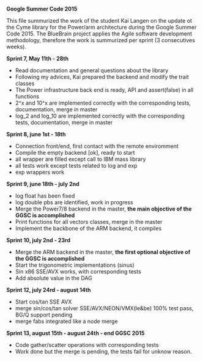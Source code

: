 **Google Summer Code 2015**

This file summurized the work of the student Kai Langen on the update ot the Cyme library for the Power/arm architecture 
during the Google Summer Code 2015. The BlueBrain project applies the Agile software development methodology, therefore
the work is summurized per sprint (3 consecutives weeks).

**Sprint 7, May 11th - 28th**
  - Read documentation and general questions about the library
  - Following my advices, Kai prepared the backend and modify the trait classes
  - The Power infrastructure back end is ready, API and assert(false) in all functions
  - 2^x and 10^x are implemented correctly with the corresponding tests, documentation, merge in master
  - log_2 and log_10 are implemented correctly with the corresponding tests, documentation, merge in master

**Sprint 8, june 1st - 18th**
  - Connection front/end, first contact with the remote enviromment 
  - Compile the empty backend [ok], ready to start
  - all wrapper are filled except call to IBM mass library
  - all tests work except tests related to log and exp
  - exp wrappers work

**Sprint 9, june 18th - july 2nd**
  - log float has been fixed
  - log double pbs are identified, work in progress
  - Merge the Power7/8 backend in the master, **the main objective of the GGSC is accomplished**
  - Print functions for all vectors classes, merge in the master
  - Implement the backbone of the ARM backend, it compiles

**Sprint 10, july 2nd - 23rd**
  - Merge the ARM backend in the master, **the first optional objective of the GGSC is accomplished**
  - Start the trigonometric implementations (sinus)
  - Sin x86 SSE/AVX works, with corresponding tests
  - Add absolute value in the DAG 

**Sprint 12, july 24rd - august 14th**
  - Start cos/tan SSE AVX
  - merge sin/cos/tan solver SSE/AVX/NEON/VMX(le&be) 100% test pass, BG/Q support pending
  - merge fabs integrated like a node merge  

**Sprint 13, august 15th - august 24th - end GGSC 2015**
  - Code gather/scatter operations with corresponding tests
  - Work done but the merge is pending, the tests fail for unknow reason.
